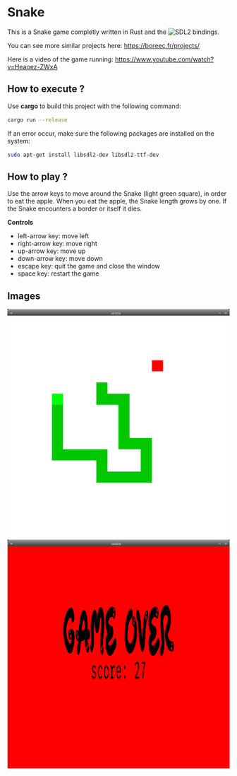 # Snake

This is a Snake game completly written in Rust and the ![SDL2 bindings](https://github.com/Rust-SDL2/rust-sdl2).

You can see more similar projects here: https://boreec.fr/projects/

Here is a video of the game running: https://www.youtube.com/watch?v=Heaoez-ZWxA

## How to execute ?

Use **cargo** to build this project with the following command:
```bash
cargo run --release
```

If an error occur, make sure the following packages are installed on the system:
```bash
sudo apt-get install libsdl2-dev libsdl2-ttf-dev
```

## How to play ?

Use the arrow keys to move around the Snake (light green square), in order to eat the apple. When you eat the apple, the Snake length grows by one. If the Snake encounters a border or itself it dies.

**Controls**
* left-arrow key: move left
* right-arrow key: move right
* up-arrow key: move up
* down-arrow key: move down
* escape key: quit the game and close the window
* space key: restart the game

## Images
![snake_img](img/snake.png)
![game_over](img/gameover.png)
